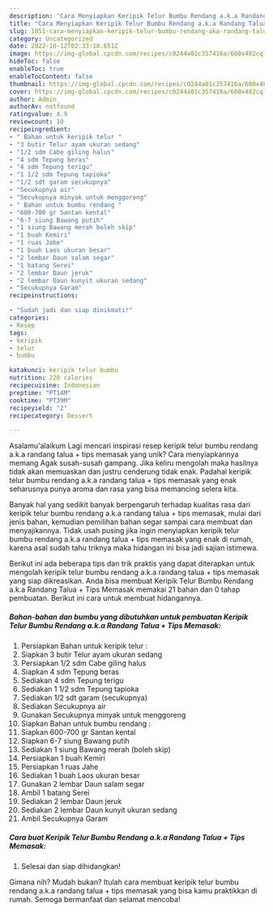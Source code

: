 ```yaml
---
description: "Cara Menyiapkan Keripik Telur Bumbu Rendang a.k.a Randang Talua + Tips Memasak{ yang Menggugah Selera"
title: "Cara Menyiapkan Keripik Telur Bumbu Rendang a.k.a Randang Talua + Tips Memasak{ yang Menggugah Selera"
slug: 1851-cara-menyiapkan-keripik-telur-bumbu-rendang-aka-randang-talua-tips-memasak-yang-menggugah-selera
category: Uncategorized
date: 2022-10-12T02:33:18.651Z
image: https://img-global.cpcdn.com/recipes/c0244a01c357416a/680x482cq70/keripik-telur-bumbu-rendang-aka-randang-talua-tips-memasak-foto-resep-utama.jpg
hideToc: false
enableToc: true
enableTocContent: false
thumbnail: https://img-global.cpcdn.com/recipes/c0244a01c357416a/680x482cq70/keripik-telur-bumbu-rendang-aka-randang-talua-tips-memasak-foto-resep-utama.jpg
cover: https://img-global.cpcdn.com/recipes/c0244a01c357416a/680x482cq70/keripik-telur-bumbu-rendang-aka-randang-talua-tips-memasak-foto-resep-utama.jpg
author: Admin
authorAv: notfound
ratingvalue: 4.9
reviewcount: 10
recipeingredient:
- " Bahan untuk keripik telur "
- "3 butir Telur ayam ukuran sedang"
- "1/2 sdm Cabe giling halus"
- "4 sdm Tepung beras"
- "4 sdm Tepung terigu"
- "1 1/2 sdm Tepung tapioka"
- "1/2 sdt garam secukupnya"
- "Secukupnya air"
- "Secukupnya minyak untuk menggoreng"
- " Bahan untuk bumbu rendang "
- "600-700 gr Santan kental"
- "6-7 siung Bawang putih"
- "1 siung Bawang merah boleh skip"
- "1 buah Kemiri"
- "1 ruas Jahe"
- "1 buah Laos ukuran besar"
- "2 lembar Daun salam segar"
- "1 batang Serei"
- "2 lembar Daun jeruk"
- "2 lembar Daun kunyit ukuran sedang"
- "Secukupnya Garam"
recipeinstructions:

- "Sudah jadi dan siap dinikmati!"
categories:
- Resep
tags:
- keripik
- telur
- bumbu

katakunci: keripik telur bumbu 
nutrition: 220 calories
recipecuisine: Indonesian
preptime: "PT14M"
cooktime: "PT39M"
recipeyield: "2"
recipecategory: Dessert

---
```



Asalamu'alaikum Lagi mencari inspirasi resep keripik telur bumbu rendang a.k.a randang talua + tips memasak yang unik? Cara menyiapkannya memang Agak susah-susah gampang. Jika keliru mengolah maka hasilnya tidak akan memuaskan dan justru cenderung tidak enak. Padahal keripik telur bumbu rendang a.k.a randang talua + tips memasak yang enak seharusnya punya aroma dan rasa yang bisa memancing selera kita.




Banyak hal yang sedikit banyak berpengaruh terhadap kualitas rasa dari keripik telur bumbu rendang a.k.a randang talua + tips memasak, mulai dari jenis bahan, kemudian pemilihan bahan segar sampai cara membuat dan menyajikannya. Tidak usah pusing jika ingin menyiapkan keripik telur bumbu rendang a.k.a randang talua + tips memasak yang enak di rumah, karena asal sudah tahu triknya maka hidangan ini bisa jadi sajian istimewa.


Berikut ini ada beberapa tips dan trik praktis yang dapat diterapkan untuk mengolah keripik telur bumbu rendang a.k.a randang talua + tips memasak yang siap dikreasikan. Anda bisa membuat Keripik Telur Bumbu Rendang a.k.a Randang Talua + Tips Memasak memakai 21 bahan dan 0 tahap pembuatan. Berikut ini cara untuk membuat hidangannya.

<!--inarticleads1-->

##### Bahan-bahan dan bumbu yang dibutuhkan untuk pembuatan Keripik Telur Bumbu Rendang a.k.a Randang Talua + Tips Memasak:

1. Persiapkan  Bahan untuk keripik telur :
1. Siapkan 3 butir Telur ayam ukuran sedang
1. Persiapkan 1/2 sdm Cabe giling halus
1. Siapkan 4 sdm Tepung beras
1. Sediakan 4 sdm Tepung terigu
1. Sediakan 1 1/2 sdm Tepung tapioka
1. Sediakan 1/2 sdt garam (secukupnya)
1. Sediakan Secukupnya air
1. Gunakan Secukupnya minyak untuk menggoreng
1. Siapkan  Bahan untuk bumbu rendang :
1. Siapkan 600-700 gr Santan kental
1. Siapkan 6-7 siung Bawang putih
1. Sediakan 1 siung Bawang merah (boleh skip)
1. Persiapkan 1 buah Kemiri
1. Persiapkan 1 ruas Jahe
1. Sediakan 1 buah Laos ukuran besar
1. Gunakan 2 lembar Daun salam segar
1. Ambil 1 batang Serei
1. Sediakan 2 lembar Daun jeruk
1. Sediakan 2 lembar Daun kunyit ukuran sedang
1. Ambil Secukupnya Garam




<!--inarticleads2-->

##### Cara buat Keripik Telur Bumbu Rendang a.k.a Randang Talua + Tips Memasak:


1. Selesai dan siap dihidangkan!



Gimana nih? Mudah bukan? Itulah cara membuat keripik telur bumbu rendang a.k.a randang talua + tips memasak yang bisa kamu praktikkan di rumah. Semoga bermanfaat dan selamat mencoba!
